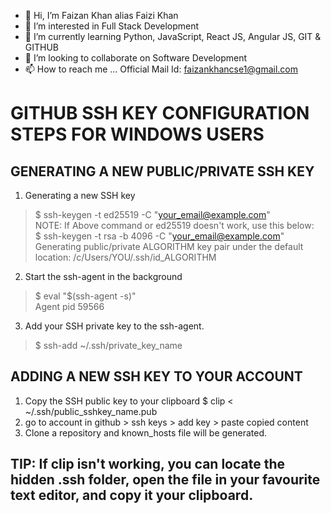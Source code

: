 - 👋 Hi, I’m Faizan Khan alias Faizi Khan
- 👀 I’m interested in Full Stack Development 
- 🌱 I’m currently learning Python, JavaScript, React JS, Angular JS, GIT & GITHUB
- 💞️ I’m looking to collaborate on Software Development 
- 📫 How to reach me ... Official Mail Id: faizankhancse1@gmail.com

# GITHUB SSH KEY CONFIGURATION STEPS FOR WINDOWS USERS

## GENERATING A NEW PUBLIC/PRIVATE SSH KEY

1. Generating a new SSH key  
> $ ssh-keygen -t ed25519 -C "your_email@example.com"  
NOTE: If Above command or ed25519 doesn't work, use this below:  
> $ ssh-keygen -t rsa -b 4096 -C "your_email@example.com"  
> Generating public/private ALGORITHM key pair under the default location: /c/Users/YOU/.ssh/id_ALGORITHM
2. Start the ssh-agent in the background  
> $ eval "$(ssh-agent -s)"  
> Agent pid 59566
3. Add your SSH private key to the ssh-agent.  
> $ ssh-add ~/.ssh/private_key_name

## ADDING A NEW SSH KEY TO YOUR ACCOUNT

1. Copy the SSH public key to your clipboard
$ clip < ~/.ssh/public_sshkey_name.pub
2. go to account in github > ssh keys > add key > paste copied content
3. Clone a repository and known_hosts file will be generated.

## TIP: If clip isn't working, you can locate the hidden .ssh folder, open the file in your favourite text editor, and copy it your clipboard.

<!---
faizikhan07/faizikhan07 is a ✨ special ✨ repository because its `README.md` (this file) appears on your GitHub profile.
You can click the Preview link to take a look at your changes.
--->

